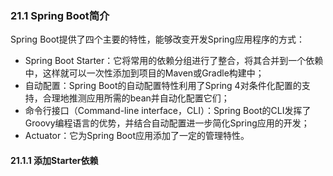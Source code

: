 ### 21.1 Spring Boot简介

Spring Boot提供了四个主要的特性，能够改变开发Spring应用程序的方式：

+ Spring Boot Starter：它将常用的依赖分组进行了整合，将其合并到一个依赖中，这样就可以一次性添加到项目的Maven或Gradle构建中；
+ 自动配置：Spring Boot的自动配置特性利用了Spring 4对条件化配置的支持，合理地推测应用所需的bean并自动化配置它们；
+ 命令行接口（Command-line interface，CLI）：Spring Boot的CLI发挥了Groovy编程语言的优势，并结合自动配置进一步简化Spring应用的开发；
+ Actuator：它为Spring Boot应用添加了一定的管理特性。

#### 21.1.1 添加Starter依赖



